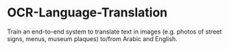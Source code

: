 # OCR-Language-Translation
Train an end-to-end system to translate text in images (e.g. photos of street signs, menus, museum plaques) to/from Arabic and English. 
